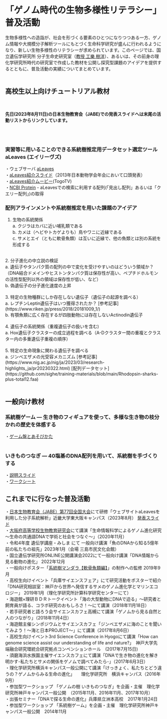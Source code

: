 # 「ゲノム時代の生物多様性リテラシー」普及活動

生物多様性への造詣が、社会を形づくる要素のひとつになりつつある一方、ゲノム情報や大規模分子解析ツールにもとづく生命科学研究が盛んに行われるようになり、新しい生物多様性のリテラシーが求められています。このページでは、国立遺伝学研究所 分子生命史研究室（[教授 工樂 樹洋](https://researchmap.jp/genombaum)）、あるいは、その前身の理化学研究所時代の研究室で作成した教材を公開し探究型課題のアイデアを提供するとともに、普及活動の実績についてまとめています。
<br>
<br>
## 高校生以上向けチュートリアル教材

<br>

**先日(2023年8月11日)の日本生物教育会（JABE)での発表スライドへは末尾の活動リストからリンクしています。**

<br>
<br>

### 実習等に用いることのできる系統樹推定用データセット選定ツール aLeaves (エイリーヴズ)

・ウェブサーバ [aLeaves](https://aleaves.riken.jp/aleaves/)<br>
・[aLeaves紹介スライド](https://www.slideshare.net/cdb_gras/brief-introduction-of-kuraku-zsj13a-leavesup)（2013年日本動物学会年会において口頭発表）<br>
・[aLeaves紹介ムービー](https://togotv.dbcls.jp/20140228.html)(TogoTV)<br>
・[NCBI Protein](https://www.ncbi.nlm.nih.gov/protein/) - aLeavesでの検索に利用する配列(「見出し配列」あるいは「クエリー配列」)の取得
<br>

### 配列アラインメントや系統樹推定を用いた課題のアイデア

1. 生物の系統関係 <br>
a. クジラはカバに近い哺乳類である<br>
b. カメは（ヘビやトカゲよりも）鳥やワニに近縁である<br>
c. サメとエイ（ともに軟骨魚類）は互いに近縁で、他の魚類とは別の系統を形成する<br>
<br>
2. 分子進化の中立説の検証 <br>
a. 遺伝子やタンパク質の配列の中で変化を受けやすいのはどういう領域か？<br>
（DNA結合ドメインやヒストンタンパク質は保存性が高い、ペプチドホルモンの活性型配列以外の領域は保存性が低い、など）<br>
b. 偽遺伝子の分子進化速度の上昇<br>
<br>
3. 特定の生物種群にしか存在しない遺伝子（遺伝子の起源を調べる） <br>
a. レプチンLeptin遺伝子はいつ獲得されたか？ [参考記事](https://www.riken.jp/press/2018/20181009_1/)<br>
b. 有顎魚類に広く存在するが四肢動物には存在しないActinodin遺伝子<br>
<br>
4. 遺伝子の系統関係（重複遺伝子の扱いを含む)<br>
a. Hox遺伝子クラスターの成立過程を調べる（A-Dクラスター間の重複とクラスター内の多重遺伝子重複の順序）<br>
<br>
5. 特定の生命現象に関わる遺伝子を調べる  <br>
a. ジンベエザメの光受容メカニズム 
[参考記事](https://www.nig.ac.jp/nig/ja/2023/03/research-highlights_ja/pr20230322.html) 
[配列データセット](https://github.com/sighe/training-materials/blob/main/Rhodopsin-sharks-plus-total12.faa) <br>
<br>

## 一般向け教材

### 系統樹ゲーム ― 生き物のフィギュアを使って、多様な生き物の枝分かれの歴史を体感する
・[ゲーム盤とあそびかた](https://github.com/sighe/tutorialJ/blob/main/%E7%B3%BB%E7%B5%B1%E6%A8%B9%E3%82%B2%E3%83%BC%E3%83%A0%E7%9B%A42023.pdf)
<br>
<br>
### いきものつなぎ ― 40塩基のDNA配列を用いて、系統樹を手づくりする
・[説明スライド]( https://github.com/sighe/tutorialJ/blob/main/%E3%81%84%E3%81%8D%E3%82%82%E3%81%AE%E3%81%A4%E3%81%AA%E3%81%8E%E3%83%BC%E8%AA%AC%E6%98%8E%E3%82%B9%E3%83%A9%E3%82%A4%E3%83%892016.pdf)<br>
・[ワークシート](https://github.com/sighe/tutorialJ/blob/main/%E3%81%84%E3%81%8D%E3%82%82%E3%81%AE%E3%81%A4%E3%81%AA%E3%81%8E%E3%83%AF%E3%83%BC%E3%82%AF%E3%82%B7%E3%83%BC%E3%83%882023J.pdf)

## これまでに行なった普及活動

・[日本生物教育会（JABE）第77回全国大会](https://sites.google.com/view/jabe77osaka/home?authuser=0)にて研修「ウェブサイトaLeavesを利用した分子系統解析」近畿大学東大阪キャンパス（2023年8月） [発表スライド](https://github.com/sighe/tutorialJ/blob/main/Kuraku-JABE2023Osaka.pdf)<br>
・[大阪府高等学校生物教育研究会](http://seiken.sub.jp/kakari/kouenkai/index.htm)にて講演「生命情報科学によるゲノム進化研究～生命の共通語DNAで学術と社会をつなぐ～」（2020年11月）<br>
・令和4年度 遺伝学講座・みしま にて 一般向け講演「魚のDNAから知る5億年前の私たちの祖先」2023年1月（会場 三島市民文化会館）<br>
・国立遺伝学研究所ONLINE公開講演会2022にて一般向け講演「DNA情報から見る動物の進化」 2022年12月<br>
・一般向けポスター「[系統樹マンダラ【軟骨魚類編】](https://academist-cf.com/projects/128?lang=ja)」の制作への監修 2019年9月<br>
・高校生向けイベント「兵庫サイエンスフェア」にて研究活動をポスターで紹介「DNA研究相談室：神戸から世界へ発信するサメのゲノム進化学とマリンエコロジー」 2019年1月（理化学研究所計算科学研究センターにて）<br>
・海遊館×理研ＢＤＲトークイベント「海の大型動物にDNAで迫る」～研究者と飼育員が語る、コラボ研究のおもしろさ！～にて講演（2018年11月18日）<br>
・若手研究者と語ろう会サイエンスカフェ高槻にて講演「ゲノムから見る自然と人のつながり」（2018年11月4日）<br>
・海遊館主催シンポジウムとサイエンスカフェ「ジンベエザメに海のことを聞いてみよう！～海と日本PROJECT～」にて講演（2017年8月6日）<br>
・高校生向けイベント3rd Science Conference in Hyogoにて講演「How can genome science assist our understanding of life and nature?」　神戸大学先端融合研究環統合研究拠点コンベンションホール　(2017年7月15日)<br>
・須磨海浜水族園主催サイエンスカフェにて講演「DNAで生き物の進化を解き明かす-私たちとサメの関係をゲノムで調べてみたら-」（2017年6月3日）<br>
・理化学研究所横浜キャンパス一般公開にて講演「けっきょく、私たちとどう違うの？ゲノムからみる生命の進化」　　理化学研究所　横浜キャンパス（2016年9月）<br>
・参加型ワークショップ 「ゲノムの樹 いきものつなぎ」を企画・主催　理化学研究所神戸キャンパス一般公開　（2015年11月、2016年11月、2017年10月）<br>
・出張セミナー「DNAで探る生命の進化」兵庫県立洲本高校　2017年1月24日<br>
・参加型ワークショップ 「系統樹ゲーム」を企画・主催　理化学研究所神戸キャンパス一般公開　2014年11月<br>


